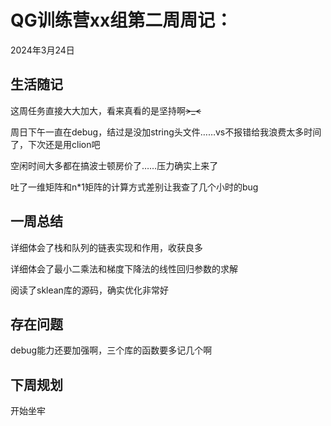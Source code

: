 # QG训练营xx组第二周周记：
2024年3月24日

## 生活随记

这周任务直接大大加大，看来真看的是坚持啊~~>_<~~ 

周日下午一直在debug，结过是没加string头文件……vs不报错给我浪费太多时间了，下次还是用clion吧

空闲时间大多都在搞波士顿房价了……压力确实上来了

吐了一维矩阵和n*1矩阵的计算方式差别让我查了几个小时的bug

## 一周总结

详细体会了栈和队列的链表实现和作用，收获良多

详细体会了最小二乘法和梯度下降法的线性回归参数的求解

阅读了sklean库的源码，确实优化非常好

## 存在问题

debug能力还要加强啊，三个库的函数要多记几个啊

## 下周规划

开始坐牢

